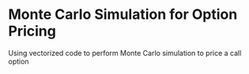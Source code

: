 # Monte Carlo Simulation for Option Pricing
Using vectorized code to perform Monte Carlo simulation to price a call option 
